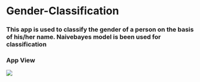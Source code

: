 # Gender-Classification 
### This app is used to classify the gender of a person on the basis of his/her name. Naivebayes model is been used for classification

### App View
![](https://github.com/ashishrana080699/Gender-Classification/blob/master/Screenshot.png)
